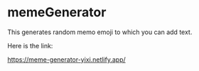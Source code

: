 # memeGenerator
This generates random memo emoji to which you can add text.

Here is the link:

https://meme-generator-yixi.netlify.app/

